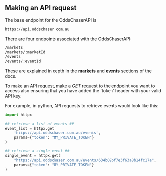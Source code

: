 ## Making an API request

The base endpoint for the OddsChaserAPI is

```bash
https://api.oddschaser.com.au
```

There are four endpoints associated with the OddsChaserAPI:

```bash
/markets
/markets/:marketId
/events
/events/:eventId
```

These are explained in depth in the [**markets**](/docs/markets) and [**events**](/docs/events) sections of the docs.

To make an API request, make a *GET* request to the endpoint you want to access also ensuring that you have added the 'token' header with your valid API key.

For example, in python, API requests to retrieve events would look like this:

```python
import httpx

## retrieve a list of events ##
event_list = httpx.get(
    "https://api.oddschaser.com.au/events",
    params={"token": "MY_PRIVATE_TOKEN"}
)

## retrieve a single event ##
single_event = httpx.get(
    "https://api.oddschaser.com.au/events/634b02bf7e3f63a8b14fc17a",
    params={"token": "MY_PRIVATE_TOKEN"}
)
```